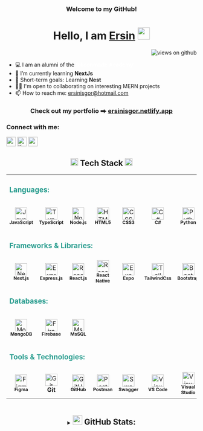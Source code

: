 <h3 align="center">
     Welcome to my GitHub!
</h3>

<h1 align="center">
     Hello, I am <a target="_blank" href="#">Ersin</a>
     </a> <img src="https://user-images.githubusercontent.com/64318469/176737130-33ef105d-385a-43e4-a68e-33ac3f19ab12.gif" height="32" />
</h1>

<p align="right">
  <img src="https://komarev.com/ghpvc/?username=ersinisgor&label=Profile+Views&color=brightgreen&style=flat-square" alt="views on github" />
</p>

<!-- - 💻 I am an alumni of the **[Siliconmade Academy](https://www.siliconmadeacademy.com/)** <br> -->

- 💻 I am an alumni of the **<a href="https://www.siliconmadeacademy.com/" target="_blank" rel="noopener noreferrer" style="color: white; text-decoration: none;">Siliconmade Academy</a>** <br>
- 📌 I’m currently learning **NextJs**
- 💪 Short-term goals: Learning **Nest** <br>
- 🤝🏼 I'm open to collaborating on interesting MERN projects <br>
- 📫 How to reach me: [ersinisgor@hotmail.com](ersinisgor@hotmail.com)<br>

<h3 align="center">
    Check out my portfolio ⮕ <a href="https://ersinisgor.netlify.app/">ersinisgor.netlify.app</a>
</h3>

<h3 align="left">
  Connect with me:
</h3>

<div align="left">
<a href="https://www.linkedin.com/in/ersin-isgor/"><img src="https://img.shields.io/badge/LinkedIn-0A66C2?style=for-the-badge&logo=linkedin&logoColor=white" height=25></a>
<a href="https://twitter.com/ersinisgor"><img alt="X logo 2023 (white)" src="https://cdn.prod.website-files.com/5d66bdc65e51a0d114d15891/64cebdd90aef8ef8c749e848_X-EverythingApp-Logo-Twitter.jpg" height=25></a>
<a href="https://discord.gg/ersinisgor#0867"><img src="https://img.shields.io/badge/Discord-5865F2?style=for-the-badge&logo=discord&logoColor=white" height=25></a>
</div>

<h2 align="center">
  <img src="https://media.giphy.com/media/pXo0B7colvXr0sTKxw/giphy.gif" width="20px" >
    Tech Stack
  <img src="https://media.giphy.com/media/pXo0B7colvXr0sTKxw/giphy.gif" width="20px" >
</h2>
<table>
  <tr>
  </tr>
  <tr>
    <td colspan="8" >
      <h3 style="color: #2a9d8f">Languages:</h3>
    </td>
  </tr>
  <tr>
    <td align="center" height="74" width="108">
      <img
        src="https://cdn.jsdelivr.net/gh/devicons/devicon/icons/javascript/javascript-plain.svg"
        width="32"
        height="32"
        alt="JavaScript"
      />
      <br/><strong style="font-size: 12px;">JavaScript</strong>
    </td>
    <td align="center" height="74" width="108">
      <img
        src="https://cdn.jsdelivr.net/gh/devicons/devicon/icons/typescript/typescript-plain.svg"
        width="32"
        height="32"
        alt="TypeScript"
      />
      <br/><strong style="font-size: 12px;">TypeScript</strong>
    </td>
    <td align="center" height="74" width="108">
      <img
        src="https://cdn.jsdelivr.net/gh/devicons/devicon/icons/nodejs/nodejs-original.svg"
        width="32"
        height="32"
        alt="Node.js"
      />
      <br/><strong style="font-size: 12px;">Node.js</strong>
    </td>
    <td align="center" height="74" width="108">
      <img
        src="https://cdn.jsdelivr.net/gh/devicons/devicon/icons/html5/html5-plain.svg"
        width="32"
        height="32"
        alt="HTML5"
      />
      <br/><strong style="font-size: 12px;">HTML5</strong>
    </td>
    <td align="center" height="74" width="108">
      <img
        src="https://cdn.jsdelivr.net/gh/devicons/devicon/icons/css3/css3-plain.svg"
        width="32"
        height="32"
        alt="CSS3"
      />
      <br/><strong style="font-size: 12px;">CSS3</strong>
    </td>
    <td align="center" height="74" width="108">
      <img
        src="https://cdn.jsdelivr.net/gh/devicons/devicon/icons/csharp/csharp-original.svg"
        width="32"
        height="32"
        alt="C#"
      />
      <br/><strong style="font-size: 12px;">C#</strong>
    </td>
    <td align="center" height="74" width="108">
      <img
        src="https://cdn.jsdelivr.net/gh/devicons/devicon/icons/python/python-original.svg"
        width="32"
        height="32"
        alt="Python"
      />
      <br /><strong style="font-size: 12px;">Python</strong>
    </td>
    <td align="center" height="74" width="108"></td>
  </tr>
  <tr>
    <td colspan="8">
      <h3 style="color: #2a9d8f">Frameworks & Libraries:</h3>
    </td>
  </tr>
  <tr>
    <td align="center" height="74" width="108">
      <img
        src="https://cdn.jsdelivr.net/gh/devicons/devicon/icons/nextjs/nextjs-original.svg"
        width="32"
        height="32"
        alt="Next.js"
      />
      <br/><strong style="font-size: 12px;">Next.js</strong>
    </td>
    <td align="center" height="74" width="108">
      <img
        src="https://cdn.jsdelivr.net/gh/devicons/devicon/icons/express/express-original.svg"
        width="32"
        height="32"
        alt="Express.js"
      />
      <br/><strong style="font-size: 12px;">Express.js</strong>
    </td>
    <td align="center" height="74" width="108">
      <img
        src="https://cdn.jsdelivr.net/gh/devicons/devicon/icons/react/react-original.svg"
        width="32"
        height="32"
        alt="React.js"
      />
      <br/><strong style="font-size: 12px;">React.js</strong>
    </td>
    <td align="center" height="74" width="108">
      <img
        src="https://cdn.jsdelivr.net/gh/devicons/devicon/icons/react/react-original.svg"
        width="32"
        height="32"
        alt="React Native"
      />
      <br/><strong style="font-size: 12px;">React Native</strong>
    </td>
    <td align="center" height="74" width="108">
      <img
        src="https://img.icons8.com/?size=100&id=7ImWFDcPfSlz&format=png&color=000000"
        width="32"
        height="32"
        alt="Expo"
      />
      <br /><strong style="font-size: 12px;">Expo</strong>
    </td>
    <td align="center" height="74" width="108">
      <img
        src="https://upload.wikimedia.org/wikipedia/commons/d/d5/Tailwind_CSS_Logo.svg"
        width="32"
        height="32"
        alt="Tailwind CSS"
      />
      <br/><strong style="font-size: 12px;">TailwindCss</strong>
    </td>
    <td align="center" height="74" width="108">
      <img
        src="https://upload.wikimedia.org/wikipedia/commons/b/b2/Bootstrap_logo.svg"
        width="32"
        height="32"
        alt="Bootstrap"
      />
      <br/><strong style="font-size: 12px;">Bootstrap</strong>
    </td>
    <td align="center" height="74" width="108">
      <img
        src="https://upload.wikimedia.org/wikipedia/commons/e/ee/.NET_Core_Logo.svg"
        width="32"
        height="32"
        alt=".NET"
      />
      <br /><strong style="font-size: 12px;">.NET</strong>
    </td>
  </tr>
  <tr>
    <td colspan="8">
      <h3 style="color: #2a9d8f">Databases:</h3>
    </td>
  </tr>
  <tr>
    <td align="center" height="74" width="108">
      <img
        src="https://cdn.jsdelivr.net/gh/devicons/devicon/icons/mongodb/mongodb-original.svg"
        width="32"
        height="32"
        alt="MongoDB"
      />
      <br /><strong style="font-size: 12px;">MongoDB</strong>
    </td>
    <td align="center" height="74" width="108">
      <img
        src="https://cdn.jsdelivr.net/gh/devicons/devicon/icons/firebase/firebase-plain.svg"
        width="32"
        height="32"
        alt="Firebase"
      />
      <br /><strong style="font-size: 12px;">Firebase</strong>
    </td>
    <td align="center" height="74" width="108">
      <img
        src="https://cdn.jsdelivr.net/gh/devicons/devicon/icons/microsoftsqlserver/microsoftsqlserver-plain.svg"
        width="32"
        height="32"
        alt="MsSQL"
      />
      <br /><strong style="font-size: 12px;">MsSQL</strong>
    </td>
    <td align="center" height="74" width="108"></td>
    <td align="center" height="74" width="108"></td>
    <td align="center" height="74" width="108"></td>
    <td align="center" height="74" width="108"></td>
    <td align="center" height="74" width="108"></td>
  </tr>
  <tr>
    <td colspan="8">
      <h3 style="color: #2a9d8f">Tools & Technologies:</h3>
    </td>
  </tr>
  <tr>
    <td align="center" height="74" width="108">
      <img
        src="https://upload.wikimedia.org/wikipedia/commons/3/33/Figma-logo.svg"
        width="32"
        height="32"
        alt="Figma"
      />
      <br /><strong style="font-size: 12px;">Figma</strong>
    </td>
    <td align="center" height="74" width="108">
      <img
        src="https://cdn.jsdelivr.net/gh/devicons/devicon/icons/git/git-original.svg"
        width="32"
        height="32"
        alt="Git"
      />
      <br /><strong>Git</strong>
    </td>
    <td align="center" height="74" width="108">
      <img
        src="https://upload.wikimedia.org/wikipedia/commons/9/91/Octicons-mark-github.svg"
        width="32"
        height="32"
        alt="GitHub"
      />
      <br /><strong style="font-size: 12px;">GitHub</strong>
    </td>
    <td align="center" height="74" width="108">
      <img
        src="https://cdn.jsdelivr.net/gh/devicons/devicon/icons/postman/postman-original.svg"
        width="32"
        height="32"
        alt="Postman"
      />
      <br /><strong style="font-size: 12px;">Postman</strong>
    </td>
    <td align="center" height="74" width="108">
      <img
        src="https://cdn.jsdelivr.net/gh/devicons/devicon/icons/swagger/swagger-original.svg"
        width="32"
        height="32"
        alt="Swagger"
      />
      <br /><strong style="font-size: 12px;">Swagger</strong>
    </td>
    <td align="center" height="74" width="108">
      <img
        src="https://cdn.jsdelivr.net/gh/devicons/devicon/icons/vscode/vscode-original.svg"
        width="32"
        height="32"
        alt="Visual Studio Code"
      />
      <br /><strong style="font-size: 12px;">VS Code</strong>
    </td>
    <td align="center" height="74" width="108">
      <img
        src="https://cdn.jsdelivr.net/gh/devicons/devicon/icons/visualstudio/visualstudio-plain.svg"
        width="32"
        height="32"
        alt="Visual Studio"
      />
      <br /><strong style="font-size: 12px;">Visual Studio</strong>
    </td>
    <td align="center" height="74" width="108"></td>
  </tr>
</table>

<!-- <p align="center">
<code><img alt="HTML5" width="35px" src="https://raw.githubusercontent.com/github/explore/80688e429a7d4ef2fca1e82350fe8e3517d3494d/topics/html/html.png" />
</code>
<code><img alt="CSS3" width="35px" src="https://raw.githubusercontent.com/github/explore/80688e429a7d4ef2fca1e82350fe8e3517d3494d/topics/css/css.png" /></code>
<code><img alt="Sass" width="35px" src="https://raw.githubusercontent.com/devicons/devicon/master/icons/sass/sass-original.svg" /></code>
<code><img alt="Bootstrap" width="35px" src="https://raw.githubusercontent.com/devicons/devicon/master/icons/bootstrap/bootstrap-plain-wordmark.svg" /></code>
<code><img alt="JavaScript" width="35px" src="https://raw.githubusercontent.com/github/explore/80688e429a7d4ef2fca1e82350fe8e3517d3494d/topics/javascript/javascript.png" /></code>
<code><img alt="CSharp" width="35px" src="https://raw.githubusercontent.com/devicons/devicon/master/icons/csharp/csharp-original.svg" /></code>
<code><img alt="dotnet" width="35px" src="https://raw.githubusercontent.com/devicons/devicon/master/icons/dot-net/dot-net-original-wordmark.svg" /></code>
<code><img alt="sql" width="35px" src="https://raw.githubusercontent.com/devicons/devicon/master/icons/microsoftsqlserver/microsoftsqlserver-plain-wordmark.svg" /></code>
<code><img alt="nodejs" width="35px" src="https://raw.githubusercontent.com/devicons/devicon/master/icons/nodejs/nodejs-original-wordmark.svg" /></code>
<code><img alt="mongodb" width="35px" src="https://raw.githubusercontent.com/devicons/devicon/master/icons/mongodb/mongodb-original-wordmark.svg" /></code>
<code><img alt="Git" width="35px" src="https://raw.githubusercontent.com/github/explore/80688e429a7d4ef2fca1e82350fe8e3517d3494d/topics/git/git.png" /></code>
<code><img alt="GitHub" width="35px" src="https://raw.githubusercontent.com/github/explore/78df643247d429f6cc873026c0622819ad797942/topics/github/github.png" /></code>
<code><img alt="Terminal" width="35px" src="https://raw.githubusercontent.com/github/explore/80688e429a7d4ef2fca1e82350fe8e3517d3494d/topics/terminal/terminal.png" /></code>
<code><img alt="Postman" width="35px" src="https://www.vectorlogo.zone/logos/getpostman/getpostman-icon.svg" /></code>
<code><img alt="Visual Studio Code" width="35px" src="https://raw.githubusercontent.com/github/explore/80688e429a7d4ef2fca1e82350fe8e3517d3494d/topics/visual-studio-code/visual-studio-code.png" /></code>
</p>
<hr> -->

<details align=center>
  <summary>
    <h2 style="display: inline-block;">
      <img src="https://media.giphy.com/media/2zeiYrwEPsOqTszYQm/giphy.gif" width="25px" >
      GitHub Stats:
    </h2>
  </summary>

<div align=center>
  <a href="https://github-readme-streak-stats.herokuapp.com/?user=ersinisgor&theme=algolia&hide_border=true" title="Open in new tab">
    <img align="left" width=390 src="https://github-readme-streak-stats.herokuapp.com/?user=ersinisgor&theme=algolia&hide_border=true" alt="zumrudu-anka" />
  </a>
  <a href="https://github-readme-streak-stats.herokuapp.com/?user=ersinisgor&theme=algolia&hide_border=true" title="Open in new tab">
    <img align="right" width=390 src="https://github-readme-stats.vercel.app/api?username=ersinisgor&show_icons=true&theme=algolia&hide_border=true" />
  </a>
</div>
<br><br><br><br><br><br><br><br>
<div align=center>
  <a href="https://github-readme-stats.vercel.app/api/top-langs/?username=ersinisgor&theme=algolia&langs_count=8&layout=compact&hide_border=true" title="Open in new tab">
    <img width=390 align="center" src="https://github-readme-stats.vercel.app/api/top-langs/?username=ersinisgor&theme=algolia&langs_count=8&layout=compact&hide_border=true" />
  </a>
</div>
</details>
